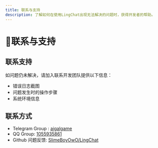 ```yaml
---
title: 联系与支持
description: 了解如何在使用LingChat出现无法解决的问题时，获得开发者的帮助。
---
```


# 💬联系与支持

## 联系支持

如问题仍未解决，请加入联系开发团队提供以下信息：

- 错误日志截图
- 问题发生时的操作步骤
- 系统环境信息

## 联系方式

- Telegram Group : [aigalgame](https://t.me/aigalgame)
- QQ Group: [1055935861](https://qm.qq.com/q/cOfFdqHRXW)
- Github 问题反馈: [SlimeBoyOwO/LingChat](https://github.com/SlimeBoyOwO/LingChat/issues/)